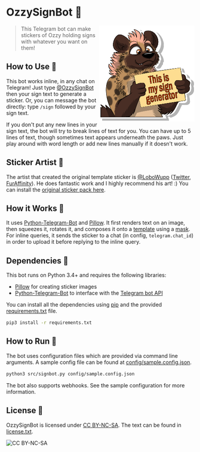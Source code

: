 # OzzySignBot 🚀

<img align="right" src="resources/botpic-sm.png">

> This Telegram bot can make stickers of Ozzy holding signs with whatever you want on them!

## How to Use 🚀

This bot works inline, in any chat on Telegram! Just type [@OzzySignBot](https://t.me/OzzySignBot) then your sign text to generate a sticker. Or, you can message the bot directly: type `/sign` followed by your sign text.

If you don't put any new lines in your sign text, the bot will try to break lines of text for you. You can have up to 5 lines of text, though sometimes text appears underneath the paws. Just play around with word length or add new lines manually if it doesn't work.

## Sticker Artist 🚀

The artist that created the original template sticker is [@LoboWupp](https://t.me/lobowupp) ([Twitter](https://twitter.com/LoboWupp), [FurAffinity](https://www.furaffinity.net/user/Lobowupp)). He does fantastic work and I highly recommend his art! :) You can install the [original sticker pack here](https://t.me/addstickers/OzzyCalloohHyena).

## How it Works 🚀

It uses [Python-Telegram-Bot](https://python-telegram-bot.org/) and [Pillow](https://pillow.readthedocs.io/). It first renders text on an image, then squeezes it, rotates it, and composes it onto a [template](resources/template.png) using a [mask](resources/template-mask.png). For inline queries, it sends the sticker to a chat (in config, `telegram.chat_id`) in order to upload it before replying to the inline query.

## Dependencies 🚀

This bot runs on Python 3.4+ and requires the following libraries:

*	[Pillow](https://pillow.readthedocs.io/) for creating sticker images
*	[Python-Telegram-Bot](https://python-telegram-bot.org/) to interface with the [Telegram bot API](https://core.telegram.org/bots/api)

You can install all the dependencies using [pip](https://pypi.org/project/pip/) and the provided [requirements.txt](requirements.txt) file.

```bash
pip3 install -r requirements.txt
```

## How to Run 🚀

The bot uses configuration files which are provided via command line arguments. A sample config file can be found at [config/sample.config.json](config/sample.config.json).

```bash
python3 src/signbot.py config/sample.config.json
```

The bot also supports webhooks. See the sample configuration for more information.

## License 🚀

OzzySignBot is licensed under [CC BY-NC-SA](https://creativecommons.org/licenses/by-nc-sa/4.0/). The text can be found in [license.txt](license.txt).

![CC BY-NC-SA](https://licensebuttons.net/l/by-nc-sa/3.0/88x31.png)
